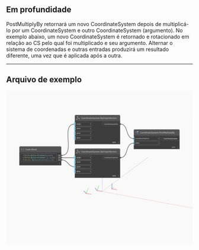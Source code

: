 ## Em profundidade
PostMultiplyBy retornará um novo CoordinateSystem depois de multiplicá-lo por um CoordinateSystem e outro CoordinateSystem (argumento). No exemplo abaixo, um novo CoordinateSystem é retornado e rotacionado em relação ao CS pelo qual foi multiplicado e seu argumento. Alternar o sistema de coordenadas e outras entradas produzirá um resultado diferente, uma vez que é aplicada após a outra.
___
## Arquivo de exemplo

![PostMultiplyBy](./Autodesk.DesignScript.Geometry.CoordinateSystem.PostMultiplyBy_img.jpg)

